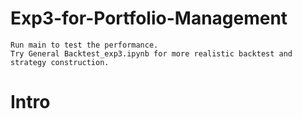 # Exp3-for-Portfolio-Management
    Run main to test the performance. 
    Try General Backtest_exp3.ipynb for more realistic backtest and strategy construction.
    
# Intro
    
